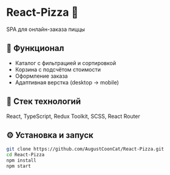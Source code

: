 # React-Pizza 🍕

SPA для онлайн-заказа пиццы

## 🚀 Функционал
- Каталог с фильтрацией и сортировкой
- Корзина с подсчётом стоимости
- Оформление заказа
- Адаптивная верстка (desktop → mobile)

## 🧩 Стек технологий
React, TypeScript, Redux Toolkit, SCSS, React Router

## ⚙️ Установка и запуск
```bash
git clone https://github.com/AugustCoonCat/React-Pizza.git
cd React-Pizza
npm install
npm start
